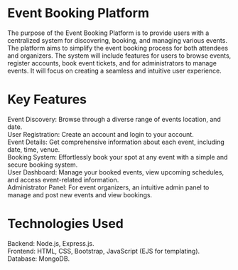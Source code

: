 # Event Booking Platform
The purpose of the Event Booking Platform is to provide users with a centralized system for discovering, booking, and managing various events. The platform aims to simplify the event booking process for both attendees and organizers.
The system will include features for users to browse events, register accounts, book event tickets, and for administrators to manage events. It will focus on creating a seamless and intuitive user experience.

# Key Features
Event Discovery: Browse through a diverse range of events location, and date.\
User Registration: Create an account and login to your account.\
Event Details: Get comprehensive information about each event, including date, time, venue.\
Booking System: Effortlessly book your spot at any event with a simple and secure booking system.\
User Dashboard: Manage your booked events, view upcoming schedules, and access event-related information.\
Administrator Panel: For event organizers, an intuitive admin panel to manage and post new events and view bookings.

# Technologies Used
Backend: Node.js, Express.js.\
Frontend: HTML, CSS, Bootstrap, JavaScript (EJS for templating).\
Database: MongoDB.


